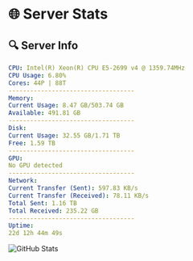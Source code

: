 # 🌐 Server Stats
## 🔍 Server Info
```yaml
CPU: Intel(R) Xeon(R) CPU E5-2699 v4 @ 1359.74MHz
CPU Usage: 6.80%
Cores: 44P | 88T
-----------------------------------
Memory:
Current Usage: 8.47 GB/503.74 GB
Available: 491.81 GB
-----------------------------------
Disk:
Current Usage: 32.55 GB/1.71 TB
Free: 1.59 TB
-----------------------------------
GPU:
No GPU detected
-----------------------------------
Network:
Current Transfer (Sent): 597.83 KB/s
Current Transfer (Received): 78.11 KB/s
Total Sent: 1.16 TB
Total Received: 235.22 GB
-----------------------------------
Uptime:
22d 12h 44m 49s
```
![GitHub Stats](https://img.shields.io/badge/Updated-2025-05-12_05:53:37-blue)